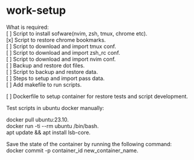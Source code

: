 # work-setup

What is required:   
[ ] Script to install sofware(nvim, zsh, tmux, chrome etc).   
[x] Script to restore chrome bookmarks.    
[ ] Script to download and import tmux conf.    
[ ] Script to download and import zsh_rc conf.    
[ ] Script to download and import nvim conf.  
[ ] Backup and restore dot files.  
[ ] Script to backup and restore data.  
[ ] Steps to setup and import pass data.  
[ ] Add makefile to run scripts.  


[ ] Dockerfile to setup container for restore tests and script development.  

Test scripts in ubuntu docker manually:      

docker pull ubuntu:23.10.  
docker run -ti --rm ubuntu /bin/bash.  
apt update && apt install lsb-core.  


Save the state of the container by running the following command:   
docker commit -p container_id new_container_name.   
